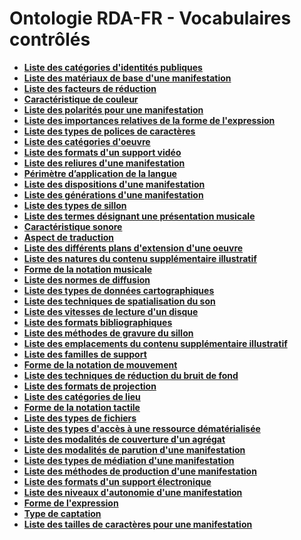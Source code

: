 # Ontologie RDA-FR - Vocabulaires contrôlés

<!--Ce fichier est généré automatiquement. Il ne doit pas être édité manuellement.-->

* **[Liste des catégories d'identités publiques](categorie-ipp.html)** 
* **[Liste des matériaux de base d'une manifestation](materiau-base.html)** 
* **[Liste des facteurs de réduction](facteur-reduction.html)** 
* **[Caractéristique de couleur](caracteristique-couleur.html)** 
* **[Liste des polarités pour une manifestation](polarite.html)** 
* **[Liste des importances relatives de la forme de l'expression](importance-relative-forme-expression.html)** 
* **[Liste des types de polices de caractères](type-police-caracteres.html)** 
* **[Liste des catégories d'oeuvre](categorie-oeuvre.html)** 
* **[Liste des formats d'un support vidéo](format-support-video.html)** 
* **[Liste des reliures d'une manifestation](reliure.html)** 
* **[Périmètre d’application de la langue](perimetre-application-langue.html)** 
* **[Liste des dispositions d'une manifestation](disposition.html)** 
* **[Liste des générations d'une manifestation](generation.html)** 
* **[Liste des types de sillon](type-sillon.html)** 
* **[Liste des termes désignant une présentation musicale](designation-presentation-musicale.html)** 
* **[Caractéristique sonore](caracteristique-sonore.html)** 
* **[Aspect de traduction](aspect-traduction.html)** 
* **[Liste des différents plans d'extension d'une oeuvre](plan-extension-oeuvre.html)** 
* **[Liste des natures du contenu supplémentaire illustratif](nature-contenu-supplementaire-illustratif.html)** 
* **[Forme de la notation musicale](forme-notation-musicale.html)** 
* **[Liste des normes de diffusion](norme-diffusion.html)** 
* **[Liste des types de données cartographiques](type-donnees-cartographiques.html)** 
* **[Liste des techniques de spatialisation du son](technique-spatialisation-son.html)** 
* **[Liste des vitesses de lecture d'un disque](vitesse-lecture.html)** 
* **[Liste des formats bibliographiques](format-bibliographique.html)** 
* **[Liste des méthodes de gravure du sillon](methode-gravure-sillon.html)** 
* **[Liste des emplacements du contenu supplémentaire illustratif](emplacement-contenu-supplementaire-illustratif.html)** 
* **[Liste des familles de support](famille-support.html)** 
* **[Forme de la notation de mouvement](forme-notation-mouvement.html)** 
* **[Liste des techniques de réduction du bruit de fond](technique-reduction-bruit.html)** 
* **[Liste des formats de projection](format-projection.html)** 
* **[Liste des catégories de lieu](categorie-lieu.html)** 
* **[Forme de la notation tactile](forme-notation-tactile.html)** 
* **[Liste des types de fichiers](type-fichier.html)** 
* **[Liste des types d'accès à une ressource dématérialisée](type-acces-demat.html)** 
* **[Liste des modalités de couverture d'un agrégat](couverture-agregat.html)** 
* **[Liste des modalités de parution d'une manifestation](modalite-parution.html)** 
* **[Liste des types de médiation d'une manifestation](type-mediation.html)** 
* **[Liste des méthodes de production d'une manifestation](methode-production.html)** 
* **[Liste des formats d'un support électronique](format-support-electronique.html)** 
* **[Liste des niveaux d'autonomie d'une manifestation](niveau-autonomie.html)** 
* **[Forme de l'expression](forme-expression.html)** 
* **[Type de captation](type-captation.html)** 
* **[Liste des tailles de caractères pour une manifestation](taille-caracteres.html)** 
